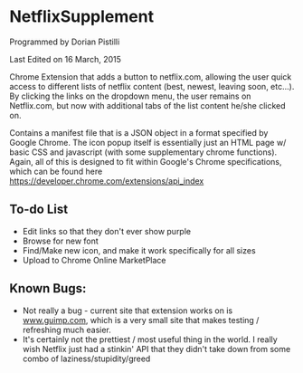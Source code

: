 # NetflixSupplement

Programmed by Dorian Pistilli

Last Edited on 16 March, 2015

Chrome Extension that adds a button to netflix.com, allowing the user quick access to different lists of netflix content (best, newest, leaving soon, etc...). By clicking the links on the dropdown menu, the user remains on Netflix.com, but now with additional tabs of the list content he/she clicked on.

Contains a manifest file that is a JSON object in a format specified by Google Chrome. The icon popup itself is essentially just an HTML page w/ basic CSS and javascript (with some supplementary chrome functions). Again, all of this is designed to fit within Google's Chrome specifications, which can be found here https://developer.chrome.com/extensions/api_index

## To-do List
- Edit links so that they don't ever show purple
- Browse for new font
- Find/Make new icon, and make it work specifically for all sizes
- Upload to Chrome Online MarketPlace

## Known Bugs:
- Not really a bug - current site that extension works on is www.guimp.com,
which is a very small site that makes testing / refreshing much easier.
- It's certainly not the prettiest / most useful thing in the world. I really wish Netflix just had a stinkin' API that they didn't take down from some combo of laziness/stupidity/greed
